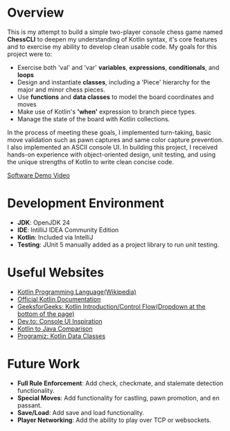 # Overview

This is my attempt to build a simple two-player console chess game named **ChessCLI** 
to deepen my understanding of Kotlin syntax, it's core features and to exercise my ability 
to develop clean usable code. My goals for this project were to:
- Exercise both 'val' and 'var' **variables**, **expressions**, **conditionals**, and **loops**
- Design and instantiate **classes**, including a 'Piece' hierarchy for the major and minor chess pieces.
- Use **functions** and **data classes** to model the board coordinates and moves
- Make use of Kotlin's **'when'** expression to branch piece types.
- Manage the state of the board with Kotlin collections.

In the process of meeting these goals, I implemented turn-taking, basic move validation such as pawn captures
and same color capture prevention. I also implemented an ASCII console UI. In building this project,
I received hands-on experience with object-oriented design, unit testing, and using the unique strengths of Kotlin 
to write clean concise code.


[Software Demo Video](https://www.youtube.com/watch?v=IQskJnS2M_c)

# Development Environment

- **JDK**: OpenJDK 24
- **IDE**: IntilliJ IDEA Community Edition
- **Kotlin**: Included via IntelliJ
- **Testing**: JUnit 5 manually added as a project library to run unit testing.

# Useful Websites

- [Kotlin Programming Language(Wikipedia)](https://en.wikipedia.org/wiki/Kotlin_(programming_language))
- [Official Kotlin Documentation](http://url.link.goes.here)
- [GeeksforGeeks: Kotlin Introduction/Control Flow(Dropdown at the bottom of the page)](https://www.geeksforgeeks.org/introduction-to-kotlin/)
- [Dev.to: Console UI Inspiration](https://dev.to/koddr/kotlin-short-recipes-generating-a-chessboard-for-a-console-game-3a98)
- [Kotlin to Java Comparison](https://kotlinlang.org/docs/comparison-to-java.html)
- [Programiz: Kotlin Data Classes](https://www.programiz.com/kotlin-programming/data-class)

# Future Work

- **Full Rule Enforcement**: Add check, checkmate, and stalemate detection functionality.
- **Special Moves**: Add functionality for castling, pawn promotion, and en passant.
- **Save/Load**: Add save and load functionality.
- **Player Networking**: Add the ability to play over TCP or websockets.